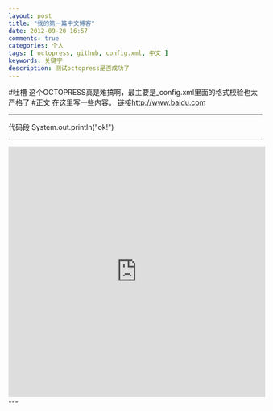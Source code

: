 ```yaml
---
layout: post
title: "我的第一篇中文博客"
date: 2012-09-20 16:57
comments: true
categories: 个人
tags: [ octopress, github, config.xml, 中文 ]
keywords: 关键字
description: 测试octopress是否成功了
---
```

#吐槽
这个OCTOPRESS真是难搞啊，最主要是_config.xml里面的格式校验也太严格了</center>
#正文
在这里写一些内容。
链接<http://www.baidu.com>
***
代码段
		System.out.println("ok!")

---
<iframe height=498 width=510 frameborder=0 src="http://player.youku.com/embed/XODk1Mzg1NTY=" allowfullscreen></iframe>
---